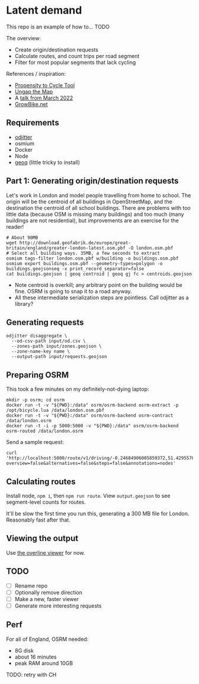 # Latent demand 

This repo is an example of how to... TODO

The overview:

- Create origin/destination requests
- Calculate routes, and count trips per road segment
- Filter for most popular segments that lack cycling 

References / inspiration:
- [Propensity to Cycle Tool](https://www.pct.bike)
- [Ungap the Map](https://a-b-street.github.io/docs/software/ungap_the_map/tech_details.html#predict-impact)
- A [talk from March 2022](https://dabreegster.github.io/talks/tds_seminar_synthpop/slides.html)
- [GrowBike.net](https://growbike.net)

## Requirements

- [odjitter](https://github.com/dabreegster/odjitter)
- osmium
- Docker
- Node
- [geoq](https://github.com/worace/geoq) (little tricky to install)

## Part 1: Generating origin/destination requests

Let's work in London and model people travelling from home to school. The origin will be the centroid of all buildings in OpenStreetMap, and the destination the centroid of all school buildings. There are problems with too little data (because OSM is missing many buildings) and too much (many buildings are not residential), but improvements are an exercise for the reader!

```shell
# About 90MB
wget http://download.geofabrik.de/europe/great-britain/england/greater-london-latest.osm.pbf -O london.osm.pbf
# Select all building ways. 35MB, a few seconds to extract
osmium tags-filter london.osm.pbf w/building -o buildings.osm.pbf
osmium export buildings.osm.pbf --geometry-types=polygon -o buildings.geojsonseq -x print_record_separator=false
cat buildings.geojson | geoq centroid | geoq gj fc > centroids.geojson
```

- Note centroid is overkill; any arbitrary point on the building would be fine. OSRM is going to snap it to a road anyway.
- All these intermediate serialization steps are pointless. Call odjitter as a library?

## Generating requests

```shell
odjitter disaggregate \
  --od-csv-path input/od.csv \
  --zones-path input/zones.geojson \
  --zone-name-key name \
  --output-path input/requests.geojson
```

## Preparing OSRM

This took a few minutes on my definitely-not-dying laptop:

```
mkdir -p osrm; cd osrm
docker run -t -v "${PWD}:/data" osrm/osrm-backend osrm-extract -p /opt/bicycle.lua /data/london.osm.pbf
docker run -t -v "${PWD}:/data" osrm/osrm-backend osrm-contract /data/london.osrm
docker run -t -i -p 5000:5000 -v "${PWD}:/data" osrm/osrm-backend osrm-routed /data/london.osrm
```

Send a sample request:

```
curl 'http://localhost:5000/route/v1/driving/-0.24684906005859372,51.42955782907472;-0.3240966796875,51.51515248101072?overview=false&alternatives=false&steps=false&annotations=nodes'
```

## Calculating routes

Install node, `npm i`, then `npm run route`. View `output.geojson` to see segment-level counts for routes.

It'll be slow the first time you run this, generating a 300 MB file for London. Reasonably fast after that.

## Viewing the output

Use [the overline viewer](https://github.com/acteng/overline/blob/master/rust/viewer.html) for now.

## TODO

- [ ] Rename repo
- [ ] Optionally remove direction
- [ ] Make a new, faster viewer
- [ ] Generate more interesting requests

## Perf

For all of England, OSRM needed:

- 8G disk
- about 16 minutes
- peak RAM around 10GB

TODO: retry with CH
